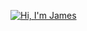 [![Hi, I'm James](https://readme-typing-svg.herokuapp.com?font=monaco&color=1D4A7D&size=36&vCenter=true&lines=Hi%2C+I'm+James)](https://git.io/typing-svg)

